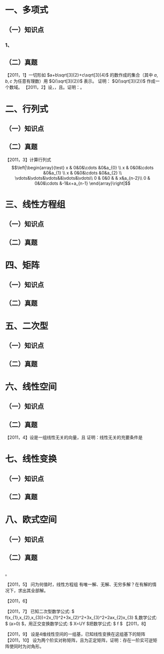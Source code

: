 # 一、多项式
## （一）知识点
### 1、
## （二）真题
【2011，1】一切形如
$a+b\sqrt[3]{2}+c\sqrt[3]{4}$
的数作成的集合（其中
$a,b,c$
为任意有理数）用
$Q(\sqrt[3]{2})$
表示。
证明： 
$Q(\sqrt[3]{2})$
作成一个数域。
【2011，2】设，，且。证明：。

# 二、行列式
## （一）知识点
## （二）真题
【2011，3】计算行列式
$$\left|\begin{array}{test} 
    x &  0&0&\cdots &0&a_{0}   \\ 
    x &  0&0&\cdots &0&a_{1} \\ 
 x &  0&0&\cdots &0&a_{2} \\ 
\vdots&\vdots&\vdots&&\vdots&\vdots\\
  0 &   0&0  & & x&a_{n-2}\\ 
  0 &  0&0&\cdots &-1&x+a_{n-1}   
\end{array}\right|$$

# 三、线性方程组
## （一）知识点
## （二）真题

# 四、矩阵
## （一）知识点
## （二）真题

# 五、二次型
## （一）知识点
## （二）真题

# 六、线性空间
## （一）知识点
## （二）真题
【2011，4】设是一组线性无关的向量，且
证明：线性无关的充要条件是

# 七、线性变换
## （一）知识点
## （二）真题

# 八、欧式空间
## （一）知识点
## （二）真题

 
 
 

##
。

【2011，5】
问为何值时，线性方程组
有唯一解、无解、无穷多解？在有解的情况下，求出其全部解。

【2011，6】

【2011，7】
已知二次型数学公式: $ f(x_{1},x_{2},x_{3})=2x_{1}^2+3x_{2}^2+3x_{3}^2+2ax_{2}x_{3} $,数学公式: $ (a>0) $，用正交变换数学公式: $ X=UY $把数学公式: $ f $
【2011，8】

【2011，9】
设是4维线性空间的一组基，已知线性变换在这组基下的矩阵
【2011，10】
设为两个阶实对称矩阵，且为正定矩阵，证明：存在一阶实可逆矩阵使同时为对角形。
